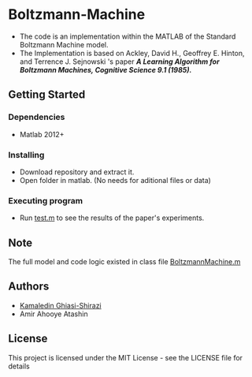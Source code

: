 # Boltzmann-Machine
* The code is an implementation within the MATLAB of the Standard Boltzmann Machine model.
* The Implementation is based on Ackley, David H., Geoffrey E. Hinton, and Terrence J. Sejnowski 's paper ***A Learning Algorithm for Boltzmann Machines, Cognitive Science 9.1 (1985).***

## Getting Started

### Dependencies

* Matlab 2012+

### Installing

* Download repository and extract it.
* Open folder in matlab. (No needs for aditional files or data)

### Executing program

* Run [test.m](./test.m) to see the results of the paper's experiments.

## Note 

The full model and code logic existed in class file [BoltzmannMachine.m](./BoltzmannMachine.m)

## Authors

- [Kamaledin Ghiasi-Shirazi](http://profsite.um.ac.ir/~k.ghiasi/)
- Amir Ahooye Atashin

## License

This project is licensed under the MIT License - see the LICENSE file for details

